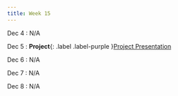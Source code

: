 ```yaml
---
title: Week 15
---
```


Dec 4
: N/A

Dec 5
: **Project**{: .label .label-purple }[Project Presentation](#)

Dec 6
: N/A

Dec 7
: N/A

Dec 8
: N/A
